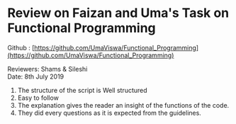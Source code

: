 # Review on Faizan and Uma's Task on Functional Programming <br/>
Github : [https://github.com/UmaViswa/Functional_Programming](https://github.com/UmaViswa/Functional_Programming) <br/>

Reviewers: Shams & Sileshi <br/>
Date: 8th July 2019 <br/>

1. The structure of the script is Well structured <br/>
2. Easy to follow <br/>
3. The explanation gives the reader an insight of the functions of the code. <br/>
4. They did every questions as it is expected from the guidelines.  <br/>


